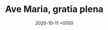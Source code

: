 ---
layout: work-details
title: Ave Maria, gratia plena
date: 2020-10-11 +0700
date_release: 2020-10-11 +0700
score_type: composition
description: |+
    The text is the standard Latin version of Hail Mary. The music, however, represents some heaviness beneath Mary's heart upon receiving annunciation. Although she received blessings, she also felt some hesitation to carry such a great mission. The greeting from Archangel Gabriel and words from St. Elizabeth strengthened her, which is why in the end, the music finds the resolution.

    This composition contains some dissonances and many vocal runs. This composition is not for Holy Mass, for concerts or recitals only.
score_download_links:
    - 
    - https://www.sheetmusicplus.com/title/21877485
    - https://www.sheetmusicdirect.com/en-US/se/ID_No/1095341/Product.aspx
score_embed_tags_above: |+
    <iframe width="560" height="315" src="https://www.youtube.com/embed/EsVbj3AEZJQ" frameborder="0" allow="accelerometer; autoplay; clipboard-write; encrypted-media; gyroscope; picture-in-picture" allowfullscreen></iframe>
score_embed_tags_below: |+
    <iframe src="https://audiomack.com/embed/song/cgdl/ave-maria-gratia-plena?background=1" scrolling="no" width="100%" height="252" scrollbars="no" frameborder="0"></iframe>
---